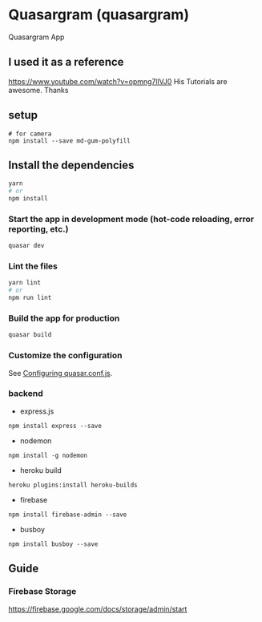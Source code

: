 # Quasargram (quasargram)
Quasargram App

## I used it as a reference
https://www.youtube.com/watch?v=opmng7llVJ0
His Tutorials are awesome. Thanks

## setup
```
# for camera
npm install --save md-gum-polyfill
```


## Install the dependencies
```bash
yarn
# or
npm install
```

### Start the app in development mode (hot-code reloading, error reporting, etc.)
```bash
quasar dev
```


### Lint the files
```bash
yarn lint
# or
npm run lint
```

### Build the app for production
```bash
quasar build
```

### Customize the configuration
See [Configuring quasar.conf.js](https://v1.quasar.dev/quasar-cli/quasar-conf-js).



### backend
- express.js
``` shell
npm install express --save
```
- nodemon
``` shell
npm install -g nodemon
```
- heroku build
``` shell
heroku plugins:install heroku-builds
```
- firebase
``` shell
npm install firebase-admin --save
```
- busboy
``` shell
npm install busboy --save
```


## Guide
### Firebase Storage
https://firebase.google.com/docs/storage/admin/start

